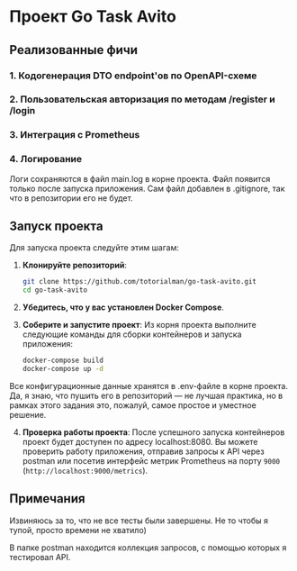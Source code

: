 # Проект Go Task Avito

## Реализованные фичи
### 1. **Кодогенерация DTO endpoint'ов по OpenAPI-схеме**
### 2. **Пользовательская авторизация по методам /register и /login**
### 3. **Интеграция с Prometheus**
### 4. **Логирование**
Логи сохраняются в файл main.log в корне проекта. Файл появится только после запуска приложения. Сам файл добавлен в .gitignore, так что в репозитории его не будет.

## Запуск проекта

Для запуска проекта следуйте этим шагам:

1. **Клонируйте репозиторий**:

    ```bash
    git clone https://github.com/totorialman/go-task-avito.git
    cd go-task-avito
    ```

2. **Убедитесь, что у вас установлен Docker Compose**.

3. **Соберите и запустите проект**:
   Из корня проекта выполните следующие команды для сборки контейнеров и запуска приложения:

    ```bash
    docker-compose build
    docker-compose up -d
    ```
Все конфигурационные данные хранятся в .env-файле в корне проекта. Да, я знаю, что пушить его в репозиторий — не лучшая практика, но в рамках этого задания это, пожалуй, самое простое и уместное решение.

4. **Проверка работы проекта**:
   После успешного запуска контейнеров проект будет доступен по адресу localhost:8080. Вы можете проверить работу приложения, отправив запросы к API через postman или посетив интерфейс метрик Prometheus на порту `9000` (`http://localhost:9000/metrics`).

## Примечания

Извиняюсь за то, что не все тесты были завершены. Не то чтобы я тупой, просто времени не хватило)

В папке postman находится коллекция запросов, с помощью которых я тестировал API.
